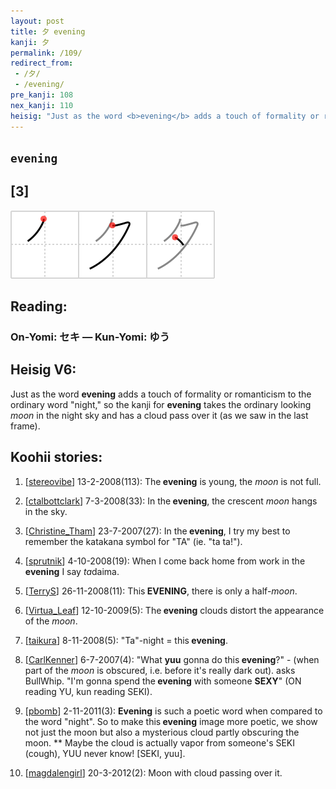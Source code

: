 ```yaml
---
layout: post
title: 夕 evening
kanji: 夕
permalink: /109/
redirect_from:
 - /夕/
 - /evening/
pre_kanji: 108
nex_kanji: 110
heisig: "Just as the word <b>evening</b> adds a touch of formality or romanticism to the ordinary word &quot;night,&quot; so the kanji for <b>evening</b> takes the ordinary looking <i>moon</i> in the night sky and has a cloud pass over it (as we saw in the last frame)."
---
```


## `evening`

## [3]

<div class="stroke"><img src="../images/E5A495.png" /></div>

## Reading:

### On-Yomi: セキ &mdash; Kun-Yomi: ゆう

## Heisig V6:

Just as the word <b>evening</b> adds a touch of formality or romanticism to the ordinary word &quot;night,&quot; so the kanji for <b>evening</b> takes the ordinary looking <i>moon</i> in the night sky and has a cloud pass over it (as we saw in the last frame).

## Koohii stories:

1) [<a href="http://kanji.koohii.com/profile/stereovibe">stereovibe</a>] 13-2-2008(113): The<strong> evening</strong> is young, the <em>moon</em> is not full.

2) [<a href="http://kanji.koohii.com/profile/ctalbottclark">ctalbottclark</a>] 7-3-2008(33): In the<strong> evening</strong>, the crescent <em>moon</em> hangs in the sky.

3) [<a href="http://kanji.koohii.com/profile/Christine_Tham">Christine_Tham</a>] 23-7-2007(27): In the<strong> evening</strong>, I try my best to remember the katakana symbol for &quot;TA&quot; (ie. &quot;ta ta!&quot;).

4) [<a href="http://kanji.koohii.com/profile/sprutnik">sprutnik</a>] 4-10-2008(19): When I come back home from work in the<strong> evening</strong> I say <em>ta</em>daima.

5) [<a href="http://kanji.koohii.com/profile/TerryS">TerryS</a>] 26-11-2008(11): This<strong> EVENING</strong>, there is only a half-<em>moon</em>.

6) [<a href="http://kanji.koohii.com/profile/Virtua_Leaf">Virtua_Leaf</a>] 12-10-2009(5): The<strong> evening</strong> clouds distort the appearance of the <em>moon</em>.

7) [<a href="http://kanji.koohii.com/profile/taikura">taikura</a>] 8-11-2008(5): &quot;Ta&quot;-night = this<strong> evening</strong>.

8) [<a href="http://kanji.koohii.com/profile/CarlKenner">CarlKenner</a>] 6-7-2007(4): &quot;What <strong>yuu</strong> gonna do this<strong> evening</strong>?&quot; - (when part of the <em>moon</em> is obscured, i.e. before it&#039;s really dark out). asks BullWhip. &quot;I&#039;m gonna spend the<strong> evening</strong> with someone <strong>SEXY</strong>&quot; (ON reading YU, kun reading SEKI).

9) [<a href="http://kanji.koohii.com/profile/pbomb">pbomb</a>] 2-11-2011(3): <strong>Evening</strong> is such a poetic word when compared to the word &quot;night&quot;. So to make this<strong> evening</strong> image more poetic, we show not just the moon but also a mysterious cloud partly obscuring the moon. ** Maybe the cloud is actually vapor from someone&#039;s SEKI (cough), YUU never know! [SEKI, yuu].

10) [<a href="http://kanji.koohii.com/profile/magdalengirl">magdalengirl</a>] 20-3-2012(2): Moon with cloud passing over it.
